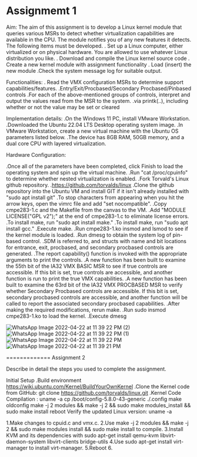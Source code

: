 Assignmemt 1
============

Aim:
The aim of this assignment is to develop a Linux kernel module that queries various MSRs to detect whether virtualization capabilities are available in the CPU. The module notifies you of any new features it detects. The following items must be developed.
. Set up a Linux computer, either virtualized or on physical hardware. You are allowed to use whatever Linux distribution you like.
. Download and compile the Linux kernel source code
. Create a new kernel module with assignment functionality
. Load (insert) the new module
.Check the system message log for suitable output.

Functionalities:
. Read the VMX configuration MSRs to determine support capabilities/features.
.Entry/Exit/Procbased/Secondary Procbased/Pinbased controls
.For each of the above-mentioned groups of controls, interpret and output the values read from the MSR to the system.
.via printk(..), including whether or not the value may be set or cleared

Implementation details:
.On the Windows 11 PC, install VMware Workstation.
.Downloaded the Ubuntu 22.04 LTS Desktop operating system image.
.In VMware Workstation, create a new virtual machine with the Ubuntu OS parameters listed below.
.The device has 8GB RAM, 50GB memory, and a dual core CPU with layered virtualization.
  
 Hardware Configuration:
 
 .Once all of the parameters have been completed, click Finish to load the operating system and spin up the virtual machine.
 .Run "cat /proc/cpuinfo" to determine whether nested virtualization is enabled.
 .Fork Torvald's Linux github repository.
 .https://github.com/torvalds/linux
 .Clone the github repository into the Ubuntu VM and install GIT if it isn't already installed with "sudo apt install git"
 .To stop characters from appearing when you hit the arrow keys, open the vimrc file and add "set nocompatible".
 .Copy cmpe283-1.c and the Makefile from the canvas to the VM.
 .Add "MODULE LICENSE("GPL v2");" at the end of cmpe283-1.c to eliminate license errors.
 .To install make, run "sudo apt install make."
 .To install make, run "sudo apt install gcc."
 .Execute make.
 .Run cmpe283-1.ko insmod and lsmod to see if the kernel module is loaded.
 .Run dmesg to obtain the system log of pin-based control.
 .SDM is referred to, and structs with name and bit locations for entrance, exit, procbased, and secondary procbased controls are generated.
 .The report capability() function is invoked with the appropriate arguments to print the controls.
 .A new function has been built to examine the 55th bit of the IA32 VMX BASIC MSR to see if true controls are accessible. If this bit is set, true controls are accessible, and another function is run to print the true VMX capabilities.
 .A new function has been built to examine the 63rd bit of the IA32 VMX PROCBASED MSR to verify whether Secondary Procbased controls are accessible. If this bit is set, secondary procbased controls are accessible, and another function will be called to report the associated secondary procbased capabilities.
 .After making the required modifications, rerun make.
 .Run sudo insmod cmpe283-1.ko to load the kernel.
 .Execute dmesg

 
![WhatsApp Image 2022-04-22 at 11 39 22 PM (2)](https://user-images.githubusercontent.com/61773326/164883604-56e9c857-6032-41ac-ae9a-0875e7ed09fc.jpeg)
![WhatsApp Image 2022-04-22 at 11 39 22 PM (1)](https://user-images.githubusercontent.com/61773326/164883607-90b48105-e91e-4505-9a63-1a28af27d75a.jpeg)
![WhatsApp Image 2022-04-22 at 11 39 22 PM](https://user-images.githubusercontent.com/61773326/164883608-c91f401a-ba65-4343-a8fe-f8c062a62969.jpeg)
![WhatsApp Image 2022-04-22 at 11 39 21 PM](https://user-images.githubusercontent.com/61773326/164883609-6140ab00-f35b-4f5d-ac7a-33dc252891e3.jpeg)


=============
Assignment 2

Describe in detail the steps you used to complete the assignment.

Initial Setup
.Build environment https://wiki.ubuntu.com/Kernel/BuildYourOwnKernel
.Clone the Kernel code from GitHub: git clone https://github.com/torvalds/linux.git
.Kernel Code Compilation :
uname -a
cp /boot/config-5.8.0-43-generic ./.config
make oldconfig
make -j 2 modules && make -j 2 && sudo make modules_install && sudo make install
reboot
Verify the updated Linux version: uname -a

1.Make changes to cpuid.c and vmx.c.
2.Use make -j 2 modules && make -j 2 && sudo make modules install && sudo make install to compile.
3.Install KVM and its dependencies with sudo apt-get install qemu-kvm libvirt-daemon-system libvirt-clients bridge-utils
4.Use sudo apt-get install virt-manager to install virt-manager.
5.Reboot
6.





 
 
 
 
 
 
 
 
 
